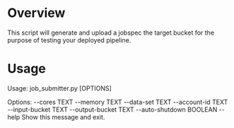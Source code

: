 # Overview 
This script will generate and upload a jobspec the target bucket for the purpose of testing your deployed pipeline.

# Usage 
Usage: job_submitter.py [OPTIONS]

Options:
  --cores TEXT
  --memory TEXT
  --data-set TEXT
  --account-id TEXT
  --input-bucket TEXT
  --output-bucket TEXT
  --auto-shutdown BOOLEAN
  --help                   Show this message and exit.